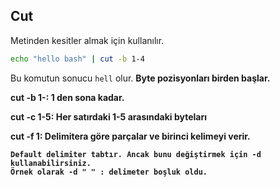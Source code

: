 ## Cut

Metinden kesitler almak için kullanılır.


```bash
echo "hello bash" | cut -b 1-4
```
Bu komutun sonucu `hell` olur. <b>Byte pozisyonları birden başlar.<b>

cut -b 1-: 1 den sona kadar.

cut -c 1-5: Her satırdaki 1-5 arasındaki byteları

cut -f 1: Delimitera göre parçalar ve birinci kelimeyi verir.
    
    Default delimiter tabtır. Ancak bunu değiştirmek için -d kullanabilirsiniz.
    Örnek olarak -d " " : delimeter boşluk oldu.